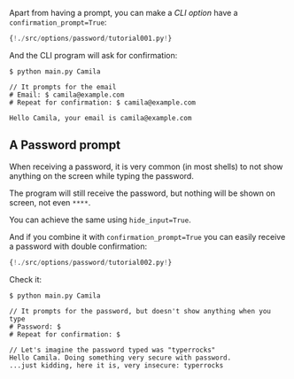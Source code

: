 Apart from having a prompt, you can make a *CLI option* have a `confirmation_prompt=True`:

```Python hl_lines="5"
{!./src/options/password/tutorial001.py!}
```

And the CLI program will ask for confirmation:

<div class="termy">

```console
$ python main.py Camila

// It prompts for the email
# Email: $ camila@example.com
# Repeat for confirmation: $ camila@example.com

Hello Camila, your email is camila@example.com
```

</div>

## A Password prompt

When receiving a password, it is very common (in most shells) to not show anything on the screen while typing the password.

The program will still receive the password, but nothing will be shown on screen, not even `****`.

You can achieve the same using `hide_input=True`.

And if you combine it with `confirmation_prompt=True` you can easily receive a password with double confirmation:

```Python hl_lines="6 7 8"
{!./src/options/password/tutorial002.py!}
```

Check it:

<div class="termy">

```console
$ python main.py Camila

// It prompts for the password, but doesn't show anything when you type
# Password: $ 
# Repeat for confirmation: $ 

// Let's imagine the password typed was "typerrocks"
Hello Camila. Doing something very secure with password.
...just kidding, here it is, very insecure: typerrocks
```

</div>
